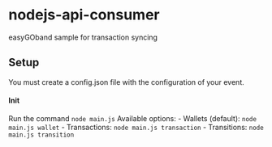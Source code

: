# nodejs-api-consumer
easyGOband sample for transaction syncing
## Setup
You must create a config.json file with the configuration of your event.

#### Init
Run the command ```node main.js```
Available options:
    - Wallets (default): ```node main.js wallet```
    - Transactions: ```node main.js transaction```
    - Transitions: ```node main.js transition```
